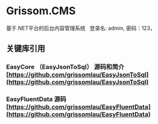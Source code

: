 # Grissom.CMS
基于.NET平台的后台内容管理系统   登录名: admin, 密码：123，

## 关键库引用
### EasyCore （EasyJsonToSql） 源码和简介[https://github.com/grissomlau/EasyJsonToSql](https://github.com/grissomlau/EasyJsonToSql)
### EasyFluentData 源码 [https://github.com/grissomlau/EasyFluentData](https://github.com/grissomlau/EasyFluentData)
